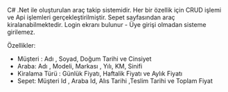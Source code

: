  C# .Net ile oluşturulan araç takip sistemidir.
 Her bir özellik için CRUD işlemi ve Api işlemleri gerçekleştirilmiştir.
 Sepet sayfasından araç kiralanabilmektedir.
 Login ekranı bulunur - Üye girişi olmadan sisteme girilemez.
 
 Özellikler:
  * Müşteri : Adı , Soyad, Doğum Tarihi ve Cinsiyet
  * Araba: Adı , Modeli, Markası , Yılı, KM, Sinifi
  * Kiralama Türü : Günlük Fiyatı, Haftalik Fiyatı ve Aylık Fiyatı
  * Sepet: Müşteri Id , Araba Id, Alıs Tarihi ,Teslim Tarihi ve Toplam Fiyat
